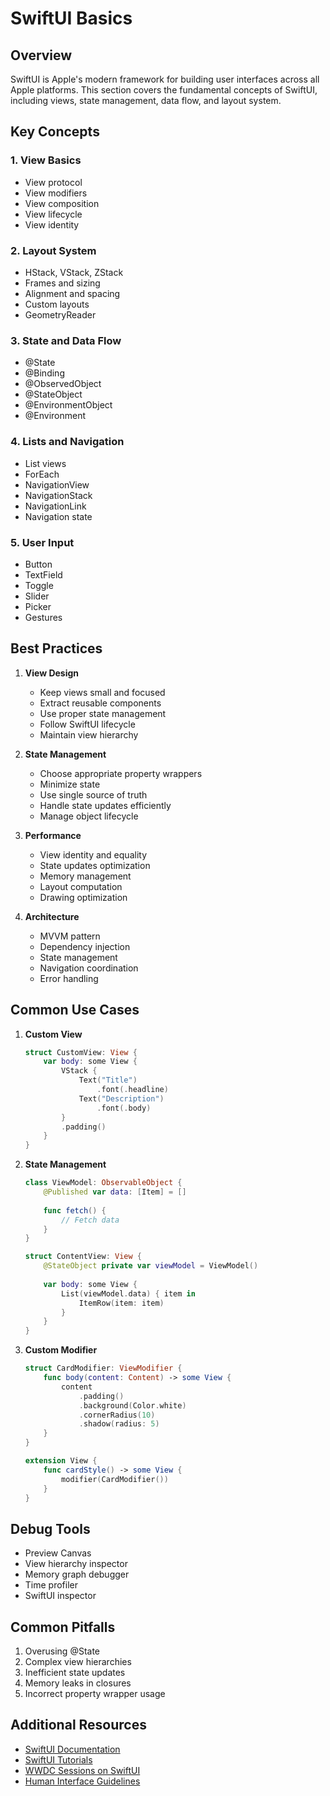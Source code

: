 # SwiftUI Basics

## Overview
SwiftUI is Apple's modern framework for building user interfaces across all Apple platforms. This section covers the fundamental concepts of SwiftUI, including views, state management, data flow, and layout system.

## Key Concepts

### 1. View Basics
- View protocol
- View modifiers
- View composition
- View lifecycle
- View identity

### 2. Layout System
- HStack, VStack, ZStack
- Frames and sizing
- Alignment and spacing
- Custom layouts
- GeometryReader

### 3. State and Data Flow
- @State
- @Binding
- @ObservedObject
- @StateObject
- @EnvironmentObject
- @Environment

### 4. Lists and Navigation
- List views
- ForEach
- NavigationView
- NavigationStack
- NavigationLink
- Navigation state

### 5. User Input
- Button
- TextField
- Toggle
- Slider
- Picker
- Gestures

## Best Practices

1. **View Design**
   - Keep views small and focused
   - Extract reusable components
   - Use proper state management
   - Follow SwiftUI lifecycle
   - Maintain view hierarchy

2. **State Management**
   - Choose appropriate property wrappers
   - Minimize state
   - Use single source of truth
   - Handle state updates efficiently
   - Manage object lifecycle

3. **Performance**
   - View identity and equality
   - State updates optimization
   - Memory management
   - Layout computation
   - Drawing optimization

4. **Architecture**
   - MVVM pattern
   - Dependency injection
   - State management
   - Navigation coordination
   - Error handling

## Common Use Cases

1. **Custom View**
   ```swift
   struct CustomView: View {
       var body: some View {
           VStack {
               Text("Title")
                   .font(.headline)
               Text("Description")
                   .font(.body)
           }
           .padding()
       }
   }
   ```

2. **State Management**
   ```swift
   class ViewModel: ObservableObject {
       @Published var data: [Item] = []
       
       func fetch() {
           // Fetch data
       }
   }
   
   struct ContentView: View {
       @StateObject private var viewModel = ViewModel()
       
       var body: some View {
           List(viewModel.data) { item in
               ItemRow(item: item)
           }
       }
   }
   ```

3. **Custom Modifier**
   ```swift
   struct CardModifier: ViewModifier {
       func body(content: Content) -> some View {
           content
               .padding()
               .background(Color.white)
               .cornerRadius(10)
               .shadow(radius: 5)
       }
   }
   
   extension View {
       func cardStyle() -> some View {
           modifier(CardModifier())
       }
   }
   ```

## Debug Tools
- Preview Canvas
- View hierarchy inspector
- Memory graph debugger
- Time profiler
- SwiftUI inspector

## Common Pitfalls
1. Overusing @State
2. Complex view hierarchies
3. Inefficient state updates
4. Memory leaks in closures
5. Incorrect property wrapper usage

## Additional Resources
- [SwiftUI Documentation](https://developer.apple.com/documentation/swiftui)
- [SwiftUI Tutorials](https://developer.apple.com/tutorials/swiftui)
- [WWDC Sessions on SwiftUI](https://developer.apple.com/videos/swiftui)
- [Human Interface Guidelines](https://developer.apple.com/design/human-interface-guidelines/ios/overview/themes/) 